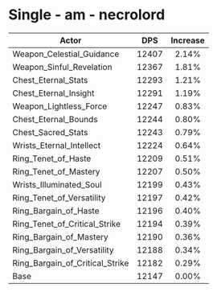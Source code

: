 # Single - am - necrolord
| Actor | DPS | Increase |
|---|:---:|:---:|
|Weapon_Celestial_Guidance|12407|2.14%|
|Weapon_Sinful_Revelation|12367|1.81%|
|Chest_Eternal_Stats|12293|1.21%|
|Chest_Eternal_Insight|12291|1.19%|
|Weapon_Lightless_Force|12247|0.83%|
|Chest_Eternal_Bounds|12244|0.80%|
|Chest_Sacred_Stats|12243|0.79%|
|Wrists_Eternal_Intellect|12224|0.64%|
|Ring_Tenet_of_Haste|12209|0.51%|
|Ring_Tenet_of_Mastery|12207|0.50%|
|Wrists_Illuminated_Soul|12199|0.43%|
|Ring_Tenet_of_Versatility|12197|0.42%|
|Ring_Bargain_of_Haste|12196|0.40%|
|Ring_Tenet_of_Critical_Strike|12194|0.39%|
|Ring_Bargain_of_Mastery|12190|0.36%|
|Ring_Bargain_of_Versatility|12188|0.34%|
|Ring_Bargain_of_Critical_Strike|12182|0.29%|
|Base|12147|0.00%|
